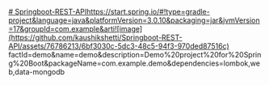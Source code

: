 [# Springboot-REST-API](https://start.spring.io/#!type=gradle-project&language=java&platformVersion=3.0.10&packaging=jar&jvmVersion=17&groupId=com.example&artifactId=demo&name=demo&description=Demo%20project%20for%20Spring%20Boot&packageName=com.example.demo&dependencies=lombok,web,data-mongodb)https://start.spring.io/#!type=gradle-project&language=java&platformVersion=3.0.10&packaging=jar&jvmVersion=17&groupId=com.example&arti![image](https://github.com/kaushikshetti/Springboot-REST-API/assets/76786213/6bf3030c-5dc3-48c5-94f3-970ded87516c)
factId=demo&name=demo&description=Demo%20project%20for%20Spring%20Boot&packageName=com.example.demo&dependencies=lombok,web,data-mongodb
